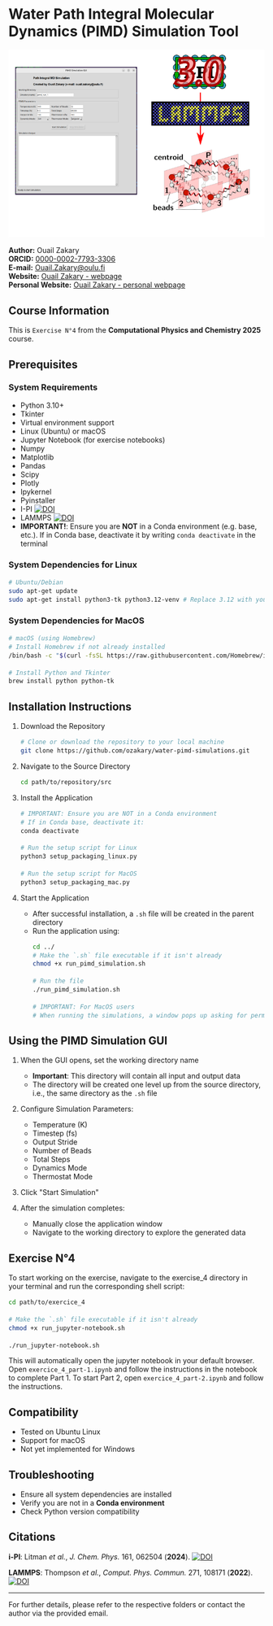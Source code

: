 # Water Path Integral Molecular Dynamics (PIMD) Simulation Tool

![Figure](./image.png)

**Author:** Ouail Zakary  
**ORCID:** [0000-0002-7793-3306](https://orcid.org/0000-0002-7793-3306)  
**E-mail:** [Ouail.Zakary@oulu.fi](mailto:Ouail.Zakary@oulu.fi)  
**Website:** [Ouail Zakary - webpage](https://cc.oulu.fi/~nmrwww/members/Ouail_Zakary.html)  
**Personal Website:** [Ouail Zakary - personal webpage](https://ozakary.github.io/)

## Course Information
This is `Exercise N°4` from the **Computational Physics and Chemistry 2025** course.

## Prerequisites

### System Requirements
- Python 3.10+
- Tkinter
- Virtual environment support
- Linux (Ubuntu) or macOS
- Jupyter Notebook (for exercise notebooks)
- Numpy
- Matplotlib
- Pandas
- Scipy
- Plotly
- Ipykernel
- Pyinstaller
- I-PI [![DOI](https://img.shields.io/badge/DOI-10.1063%2F5.0215869-blue.svg)](https://doi.org/10.1063/5.0215869)
- LAMMPS [![DOI](https://img.shields.io/badge/DOI-10.1016%2Fj.cpc.2021.108171-green.svg)](https://doi.org/10.1016/j.cpc.2021.108171)
- **IMPORTANT!**: Ensure you are **NOT** in a Conda environment (e.g. base, etc.). If in Conda base, deactivate it by writing `conda deactivate` in the terminal

### System Dependencies for Linux
```bash
# Ubuntu/Debian
sudo apt-get update
sudo apt-get install python3-tk python3.12-venv # Replace 3.12 with your current Python version. To check your Python version, run the following command in the terminal: python3 --version.
```
### System Dependencies for MacOS
```bash
# macOS (using Homebrew)
# Install Homebrew if not already installed
/bin/bash -c "$(curl -fsSL https://raw.githubusercontent.com/Homebrew/install/HEAD/install.sh)"

# Install Python and Tkinter
brew install python python-tk
```
## Installation Instructions

1. Download the Repository
   ```bash
   # Clone or download the repository to your local machine
   git clone https://github.com/ozakary/water-pimd-simulations.git
   ```

2. Navigate to the Source Directory
   ```bash
   cd path/to/repository/src
   ```

3. Install the Application
   ```bash
   # IMPORTANT: Ensure you are NOT in a Conda environment
   # If in Conda base, deactivate it:
   conda deactivate

   # Run the setup script for Linux
   python3 setup_packaging_linux.py

   # Run the setup script for MacOS
   python3 setup_packaging_mac.py
   
   ```

4. Start the Application
   - After successful installation, a `.sh` file will be created in the parent directory
   - Run the application using:
     ```bash
     cd ../
     # Make the `.sh` file executable if it isn't already
     chmod +x run_pimd_simulation.sh

     # Run the file
     ./run_pimd_simulation.sh

     # IMPORTANT: For MacOS users
     # When running the simulations, a window pops up asking for permission to allow the connection. This window is related to socket communication between I-PI and LAMMPS, so the connection should be allowed 
     ```

## Using the PIMD Simulation GUI

1. When the GUI opens, set the working directory name
   - **Important**: This directory will contain all input and output data
   - The directory will be created one level up from the source directory, i.e., the same directory as the `.sh` file

2. Configure Simulation Parameters:
   - Temperature (K)
   - Timestep (fs)
   - Output Stride
   - Number of Beads
   - Total Steps
   - Dynamics Mode
   - Thermostat Mode

3. Click "Start Simulation"

4. After the simulation completes:
   - Manually close the application window
   - Navigate to the working directory to explore the generated data

## Exercise N°4
To start working on the exercise, navigate to the exercise_4 directory in your terminal and run the corresponding shell script:

```bash
cd path/to/exercice_4

# Make the `.sh` file executable if it isn't already
chmod +x run_jupyter-notebook.sh

./run_jupyter-notebook.sh
```
This will automatically open the jupyter notebook in your default browser. Open `exercice_4_part-1.ipynb` and follow the instructions in the notebook to complete Part 1. To start Part 2, open `exercice_4_part-2.ipynb` and follow the instructions.

## Compatibility
- Tested on Ubuntu Linux
- Support for macOS
- Not yet implemented for Windows

## Troubleshooting
- Ensure all system dependencies are installed
- Verify you are not in a **Conda environment**
- Check Python version compatibility

## Citations
**i-PI**: Litman *et al.*, *J. Chem. Phys.* 161, 062504 (**2024**). [![DOI](https://img.shields.io/badge/DOI-10.1063%2F5.0215869-blue.svg)](https://doi.org/10.1063/5.0215869)

**LAMMPS**: Thompson *et al.*, *Comput. Phys. Commun.* 271, 108171 (**2022**). [![DOI](https://img.shields.io/badge/DOI-10.1016%2Fj.cpc.2021.108171-green.svg)](https://doi.org/10.1016/j.cpc.2021.108171)

---

For further details, please refer to the respective folders or contact the author via the provided email.
